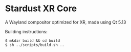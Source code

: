 # Stardust XR Core

A Wayland compositor optimized for XR, made using Qt 5.13

Building instructions:

```
$ mkdir build && cd build
$ sh ../scripts/build.sh ..
```
